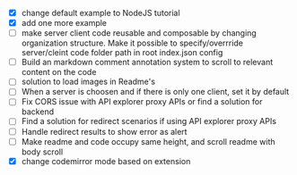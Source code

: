- [x] change default example to NodeJS tutorial
- [x] add one more example
- [ ] make server client code reusable and composable by changing organization structure. Make it possible to specify/overrride server/cleint code folder path in root index.json config
- [ ] Build an markdown comment annotation system to scroll to relevant content on the code
- [ ] solution to load images in Readme's
- [ ] When  a server is choosen and if there is only one client, set it by default
- [ ] Fix CORS issue with API explorer proxy APIs or find a solution for backend
- [ ] Find a solution for redirect scenarios if using API explorer proxy APIs
- [ ] Handle redirect results to show error as alert
- [ ] Make readme and code occupy same height, and scroll readme with body scroll
- [x] change codemirror mode based on extension
